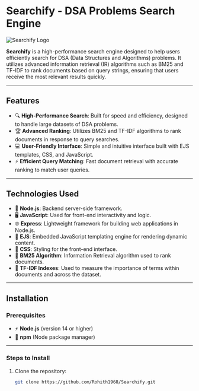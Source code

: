 # Searchify - DSA Problems Search Engine

![Searchify Logo](https://img.icons8.com/ios/452/search.png)

**Searchify** is a high-performance search engine designed to help users efficiently search for DSA (Data Structures and Algorithms) problems. It utilizes advanced information retrieval (IR) algorithms such as BM25 and TF-IDF to rank documents based on query strings, ensuring that users receive the most relevant results quickly.

---

## Features

- 🔍 **High-Performance Search**: Built for speed and efficiency, designed to handle large datasets of DSA problems.
- 🏆 **Advanced Ranking**: Utilizes BM25 and TF-IDF algorithms to rank documents in response to query searches.
- 💻 **User-Friendly Interface**: Simple and intuitive interface built with EJS templates, CSS, and JavaScript.
- ⚡ **Efficient Query Matching**: Fast document retrieval with accurate ranking to match user queries.

---

## Technologies Used

- 🚀 **Node.js**: Backend server-side framework.
- 🖥️ **JavaScript**: Used for front-end interactivity and logic.
- 🌐 **Express**: Lightweight framework for building web applications in Node.js.
- 📄 **EJS**: Embedded JavaScript templating engine for rendering dynamic content.
- 🎨 **CSS**: Styling for the front-end interface.
- 🧠 **BM25 Algorithm**: Information Retrieval algorithm used to rank documents.
- 🔢 **TF-IDF Indexes**: Used to measure the importance of terms within documents and across the dataset.

---

## Installation

### Prerequisites

- ⚡ **Node.js** (version 14 or higher)
- 🔧 **npm** (Node package manager)

---

### Steps to Install

1. Clone the repository:

   ```bash
   git clone https://github.com/Rohith1968/Searchify.git
